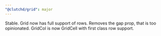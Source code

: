 ```yaml
---
"@clutchd/grid": major
---
```


Stable. Grid now has full support of rows. Removes the gap prop, that is too opinionated. GridCol is now GridCell with first class row support.
